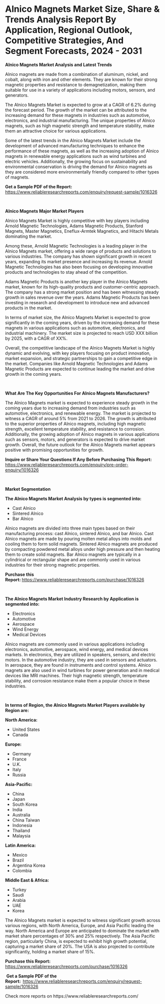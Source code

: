 <p><h1>Alnico Magnets Market Size, Share & Trends Analysis Report By Application, Regional Outlook, Competitive Strategies, And Segment Forecasts, 2024 - 2031</h1></p><p><strong>Alnico Magnets Market Analysis and Latest Trends</strong></p>
<p><p>Alnico magnets are made from a combination of aluminum, nickel, and cobalt, along with iron and other elements. They are known for their strong magnetic properties and resistance to demagnetization, making them suitable for use in a variety of applications including motors, sensors, and generators.</p><p>The Alnico Magnets Market is expected to grow at a CAGR of 6.2% during the forecast period. The growth of the market can be attributed to the increasing demand for these magnets in industries such as automotive, electronics, and industrial manufacturing. The unique properties of Alnico magnets, such as high magnetic strength and temperature stability, make them an attractive choice for various applications.</p><p>Some of the latest trends in the Alnico Magnets Market include the development of advanced manufacturing techniques to enhance the performance of these magnets, as well as the increasing adoption of Alnico magnets in renewable energy applications such as wind turbines and electric vehicles. Additionally, the growing focus on sustainability and environmental conservation is driving the demand for Alnico magnets as they are considered more environmentally friendly compared to other types of magnets.</p></p>
<p><strong>Get a Sample PDF of the Report:&nbsp;</strong> <a href="https://www.reliableresearchreports.com/enquiry/request-sample/1016326">https://www.reliableresearchreports.com/enquiry/request-sample/1016326</a></p>
<p>&nbsp;</p>
<p><strong>Alnico Magnets Major Market Players</strong></p>
<p><p>Alnico Magnets Market is highly competitive with key players including Arnold Magnetic Technologies, Adams Magnetic Products, Stanford Magnets, Master Magnetics, Eneflux-Armtek Magnetics, and Hitachi Metals dominating the market. </p><p>Among these, Arnold Magnetic Technologies is a leading player in the Alnico Magnets market, offering a wide range of products and solutions to various industries. The company has shown significant growth in recent years, expanding its market presence and increasing its revenue. Arnold Magnetic Technologies has also been focusing on developing innovative products and technologies to stay ahead of the competition.</p><p>Adams Magnetic Products is another key player in the Alnico Magnets market, known for its high-quality products and customer-centric approach. The company has a strong market position and has been witnessing steady growth in sales revenue over the years. Adams Magnetic Products has been investing in research and development to introduce new and advanced products in the market.</p><p>In terms of market size, the Alnico Magnets Market is expected to grow significantly in the coming years, driven by the increasing demand for these magnets in various applications such as automotive, electronics, and industrial machinery. The market size is projected to reach USD XXX billion by 2025, with a CAGR of XX%.</p><p>Overall, the competitive landscape of the Alnico Magnets Market is highly dynamic and evolving, with key players focusing on product innovation, market expansion, and strategic partnerships to gain a competitive edge in the market. Companies like Arnold Magnetic Technologies and Adams Magnetic Products are expected to continue leading the market and drive growth in the coming years.</p></p>
<p>&nbsp;</p>
<p><strong>What Are The Key Opportunities For Alnico Magnets Manufacturers?</strong></p>
<p><p>The Alnico Magnets market is expected to experience steady growth in the coming years due to increasing demand from industries such as automotive, electronics, and renewable energy. The market is projected to witness a CAGR of around 5% from 2021 to 2026. The growth is attributed to the superior properties of Alnico magnets, including high magnetic strength, excellent temperature stability, and resistance to corrosion. Additionally, the growing adoption of Alnico magnets in various applications such as sensors, motors, and generators is expected to drive market growth. Overall, the future outlook for the Alnico Magnets market appears positive with promising opportunities for growth.</p></p>
<p><strong>Inquire or Share Your Questions If Any Before Purchasing This Report:</strong> <a href="https://www.reliableresearchreports.com/enquiry/pre-order-enquiry/1016326">https://www.reliableresearchreports.com/enquiry/pre-order-enquiry/1016326</a></p>
<p>&nbsp;</p>
<p><strong>Market Segmentation</strong></p>
<p><strong>The Alnico Magnets Market Analysis by types is segmented into:</strong></p>
<p><ul><li>Cast Alnico</li><li>Sintered Alnico</li><li>Bar Alnico</li></ul></p>
<p><p>Alnico magnets are divided into three main types based on their manufacturing process: cast Alnico, sintered Alnico, and bar Alnico. Cast Alnico magnets are made by pouring molten metal alloys into molds and cooling them to form solid magnets. Sintered Alnico magnets are produced by compacting powdered metal alloys under high pressure and then heating them to create solid magnets. Bar Alnico magnets are typically in a cylindrical or rectangular shape and are commonly used in various industries for their strong magnetic properties.</p></p>
<p><strong>Purchase this Report:&nbsp;</strong><a href="https://www.reliableresearchreports.com/purchase/1016326">https://www.reliableresearchreports.com/purchase/1016326</a></p>
<p>&nbsp;</p>
<p><strong>The Alnico Magnets Market Industry Research by Application is segmented into:</strong></p>
<p><ul><li>Electronics</li><li>Automotive</li><li>Aerospace</li><li>Wind Energy</li><li>Medical Devices</li></ul></p>
<p><p>Alnico magnets are commonly used in various applications including electronics, automotive, aerospace, wind energy, and medical devices markets. In electronics, they are utilized in speakers, sensors, and electric motors. In the automotive industry, they are used in sensors and actuators. In aerospace, they are found in instruments and control systems. Alnico magnets are also used in wind turbines for power generation and in medical devices like MRI machines. Their high magnetic strength, temperature stability, and corrosion resistance make them a popular choice in these industries.</p></p>
<p>&nbsp;</p>
<p><strong>In terms of Region, the Alnico Magnets Market Players available by Region are:</strong></p>
<p>
    <p> <strong> North America: </strong>
        <ul>
            <li>United States</li>
            <li>Canada</li>
        </ul>
        </p> 
    <p> <strong> Europe: </strong>
        <ul>
            <li>Germany</li>
            <li>France</li>
            <li>U.K.</li>
            <li>Italy</li>
            <li>Russia</li>
        </ul>
        </p> 
    <p> <strong> Asia-Pacific: </strong>
        <ul>
            <li>China</li>
            <li>Japan</li>
            <li>South Korea</li>
            <li>India</li>
            <li>Australia</li>
            <li>China Taiwan</li>
            <li>Indonesia</li>
            <li>Thailand</li>
            <li>Malaysia</li>
        </ul>
        </p> 
    <p> <strong> Latin America: </strong>
        <ul>
            <li>Mexico</li>
            <li>Brazil</li>
            <li>Argentina Korea</li>
            <li>Colombia</li>
        </ul>
        </p> 
    <p> <strong> Middle East & Africa: </strong>
        <ul>
            <li>Turkey</li>
            <li>Saudi</li>
            <li>Arabia</li>
            <li>UAE</li>
            <li>Korea</li>
        </ul>
    </p>
    </p>
<p><p>The Alnico Magnets market is expected to witness significant growth across various regions, with North America, Europe, and Asia Pacific leading the way. North America and Europe are anticipated to dominate the market with market share percentages of 30% and 25% respectively. The Asia Pacific region, particularly China, is expected to exhibit high growth potential, capturing a market share of 20%. The USA is also projected to contribute significantly, holding a market share of 15%.</p></p>
<p><strong>Purchase this Report: </strong><a href="https://www.reliableresearchreports.com/purchase/1016326">https://www.reliableresearchreports.com/purchase/1016326</a></p>
<p>&nbsp;<strong>Get a Sample PDF of the Report:&nbsp;&nbsp;</strong><a href="https://www.reliableresearchreports.com/enquiry/request-sample/1016326">https://www.reliableresearchreports.com/enquiry/request-sample/1016326</a></p>
<p><strong></strong></p>
<p>Check more reports on https://www.reliableresearchreports.com/</p>
